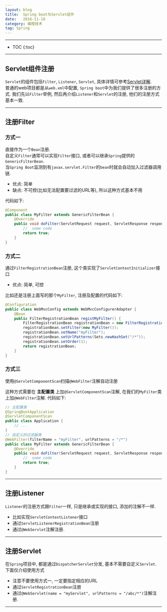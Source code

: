```yaml
---
layout: blog
title:  Spring boot与Servlet组件
date:   2016-11-18
category: 编程技术
tag: Spring
---
```




*****

* TOC
{:toc}

*****

## Servlet组件注册

`Servlet`的组件包括`Filter`, `Listener`, `Servlet`, 具体详情可参考[Servlet详解](http://loveshisong.cn/%E7%BC%96%E7%A8%8B%E6%8A%80%E6%9C%AF/2016-11-16-Servlet%E8%AF%A6%E8%A7%A3.html).  
普通的web项目都是从`web.xml`中配置, `Spring boot`中为我们提供了很多注册的方式. 我们先以`Filter`举例, 然后再介绍`Listener`和`Servlet`的注册, 他们的注册方式基本一致.

*****

## 注册Filter

### 方式一
直接作为一个`Bean`注册.  
自定义`Filter`通常可以实现`Filter`接口, 或者可以继承`Spring`提供的`GenericFilterBean`.  
当`Spring Boot`监测到有`javax.servlet.Filter`的`bean`时就会自动加入过滤器调用链.

* 优点: 简单
* 缺点: 不可控(比如无法配置要过滤的URL等), 所以这种方式基本不用

代码如下:

~~~java
@Component
public class MyFilter extends GenericFilterBean {
    @Override
    public void doFilter(ServletRequest request, ServletResponse response, FilterChain chain) throws IOException, ServletException {
        //  some code
        return true;
    }
}
~~~

### 方式二
通过`FilterRegistrationBean`注册, 这个类实现了`ServletContextInitializer`接口

* 优点: 简单, 可控

比如还是注册上面写的那个`MyFilter`, 注册及配置的代码如下:

~~~java
@Configuration
public class WebMvcConfig extends WebMvcConfigurerAdapter {
    @Bean
    public FilterRegistrationBean registMyFilter() {
        FilterRegistrationBean registrationBean = new FilterRegistrationBean();
        registrationBean.setFilter(new MyFilter());
        registrationBean.setName("myFilter");
        registrationBean.setUrlPatterns(Sets.newHashSet("/*"));
        registrationBean.setOrder(1);
        return registrationBean;
    }
}
~~~

### 方式三
使用`@ServletComponentScan`扫描`@WebFilter`注解自动注册

这种方式需要在 **主配置类** 上加`@ServletComponentScan`注解, 在我们的`MyFilter`类上加`@WebFilter`注解. 代码如下:

~~~java
// 主配置类
@SpringBootApplication
@ServletComponentScan
public class Application {
    // ...
}
// 自定义的过滤器类
@WebFilter(filterName = "myFilter", urlPatterns = "/*")
public class MyFilter extends GenericFilterBean {
    @Override
    public void doFilter(ServletRequest request, ServletResponse response, FilterChain chain) throws IOException, ServletException {
        //  some code
        return true;
    }
}
~~~

*****

## 注册Listener
`Listener`的注册方式跟`Filter`一样, 只是继承或实现的接口, 添加的注解不一样.

* 比如实现`ServletContextListener`接口
* 通过`ServletListenerRegistrationBean`注册
* 通过`@WebServlet`注解注册.

*****

## 注册Servlet
在`Spring`项目中, 都是通过`DispatcherServlet`分发, 基本不需要自定义`Servlet`. 下面仅介绍使用方式

* 注意不要使用方式一, 一定要指定相应的URL
* 通过`ServletRegistrationBean`注册
* 通过`@WebServlet(name = "myServlet", urlPatterns = "/abc/*")`注解注册.

*****

